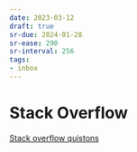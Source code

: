 ```yaml
---
date: 2023-03-12
draft: true
sr-due: 2024-01-28
sr-ease: 290
sr-interval: 256
tags:
- inbox
---
```


# Stack Overflow

[Stack overflow quistons](https://stackoverflow.com/questions)
